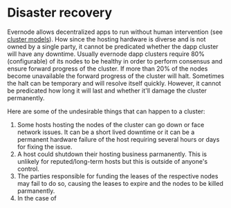 # Disaster recovery

Evernode allows decentralized apps to run without human intervention (see [cluster models](dapp-cluster-models)). How since the hosting hardware is diverse and is not owned by a single party, it cannot be predicated whether the dapp cluster will have any downtime. Usually evernode dapp clusters require 80% (configurable) of its nodes to be healthy in order to perform consensus and ensure forward progress of the cluster. If more than 20% of the nodes become unavailable the forward progress of the cluster will halt. Sometimes the halt can be temporary and will resolve itself quickly. However, it cannot be predicated how long it will last and whether it'll damage the cluster permanently.

Here are some of the undesirable things that can happen to a cluster:

1. Some hosts hosting the nodes of the cluster can go down or face network issues. It can be a short lived downtime or it can be a permanent hardware failure of the host requiring several hours or days for fixing the issue.
2. A host could shutdown their hosting business parmanently. This is unlikely for reputed/long-term hosts but this is outside of anyone's control.
3. The parties responsible for funding the leases of the respective nodes may fail to do so, causing the leases to expire and the nodes to be killed parmanently.
4. In the case of 